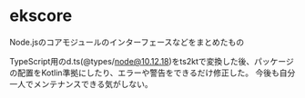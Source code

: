 # ekscore

Node.jsのコアモジュールのインターフェースなどをまとめたもの

TypeScript用のd.ts(@types/node@10.12.18)をts2ktで変換した後、パッケージの配置をKotlin準拠にしたり、エラーや警告をできるだけ修正した。
今後も自分一人でメンテナンスできる気がしない。
